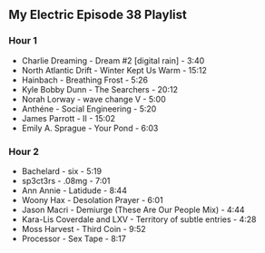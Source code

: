 ## My Electric Episode 38 Playlist

### Hour 1
* Charlie Dreaming - Dream #2 [digital rain] - 3:40
* North Atlantic Drift - Winter Kept Us Warm - 15:12
* Hainbach - Breathing Frost - 5:26
* Kyle Bobby Dunn - The Searchers - 20:12
* Norah Lorway - wave change V - 5:00
* Anthéne - Social Engineering - 5:20
* James Parrott - II - 15:02
* Emily A. Sprague - Your Pond - 6:03

### Hour 2
* Bachelard - six - 5:19
* sp3ct3rs - .08mg - 7:01
* Ann Annie - Latidude - 8:44
* Woony Hax - Desolation Prayer - 6:01
* Jason Macri - Demiurge (These Are Our People Mix) - 4:44
* Kara-Lis Coverdale and LXV - Territory of subtle entries - 4:28
* Moss Harvest - Third Coin - 9:52
* Processor - Sex Tape - 8:17
